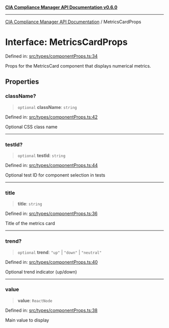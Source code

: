 [**CIA Compliance Manager API Documentation v0.6.0**](../README.md)

***

[CIA Compliance Manager API Documentation](../globals.md) / MetricsCardProps

# Interface: MetricsCardProps

Defined in: [src/types/componentProps.ts:34](https://github.com/Hack23/cia-compliance-manager/blob/main/src/types/componentProps.ts#L34)

Props for the MetricsCard component that displays numerical metrics.

## Properties

### className?

> `optional` **className**: `string`

Defined in: [src/types/componentProps.ts:42](https://github.com/Hack23/cia-compliance-manager/blob/main/src/types/componentProps.ts#L42)

Optional CSS class name

***

### testId?

> `optional` **testId**: `string`

Defined in: [src/types/componentProps.ts:44](https://github.com/Hack23/cia-compliance-manager/blob/main/src/types/componentProps.ts#L44)

Optional test ID for component selection in tests

***

### title

> **title**: `string`

Defined in: [src/types/componentProps.ts:36](https://github.com/Hack23/cia-compliance-manager/blob/main/src/types/componentProps.ts#L36)

Title of the metrics card

***

### trend?

> `optional` **trend**: `"up"` \| `"down"` \| `"neutral"`

Defined in: [src/types/componentProps.ts:40](https://github.com/Hack23/cia-compliance-manager/blob/main/src/types/componentProps.ts#L40)

Optional trend indicator (up/down)

***

### value

> **value**: `ReactNode`

Defined in: [src/types/componentProps.ts:38](https://github.com/Hack23/cia-compliance-manager/blob/main/src/types/componentProps.ts#L38)

Main value to display
